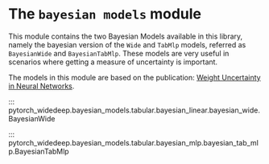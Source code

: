 # The ``bayesian models`` module

This module contains the two Bayesian Models available in this library, namely
the bayesian version of the ``Wide`` and ``TabMlp`` models, referred as
``BayesianWide`` and ``BayesianTabMlp``. These models are very useful in
scenarios where getting a measure of uncertainty is important.

The models in this module are based on the publication:
[Weight Uncertainty in Neural Networks](https://arxiv.org/abs/1505.05424?context=cs).


::: pytorch_widedeep.bayesian_models.tabular.bayesian_linear.bayesian_wide.BayesianWide

::: pytorch_widedeep.bayesian_models.tabular.bayesian_mlp.bayesian_tab_mlp.BayesianTabMlp
